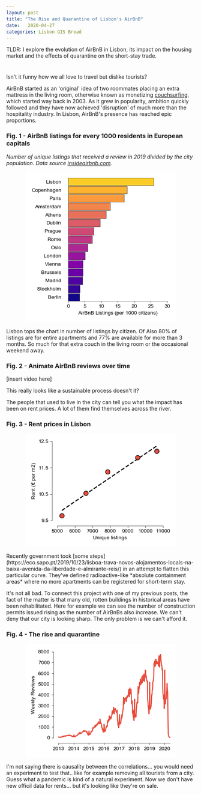 ```yaml
---
layout: post
title: "The Rise and Quarantine of Lisbon's AirBnB"
date:   2020-04-27
categories: Lisbon GIS Bread
---
```

TLDR: I explore the evolution of AirBnB in Lisbon, its impact on the housing market and the effects of quarantine on the short-stay trade.

<h1 id="posts-label"></h1>

Isn't it funny how we all love to travel but dislike tourists? 

AirBnB started as an 'original' idea of two roommates placing an extra mattress in the living room, otherwise known as monetizing [couchsurfing](https://www.couchsurfing.com/), which started way back in 2003. As it grew in popularity, ambition quickly followed and they have now achieved 'disruption' of much more than the hospitality industry. In Lisbon, AirBnB's presence has reached epic proportions. 

### Fig. 1 - AirBnB listings for every 1000 residents in European capitals

*Number of unique listings that received a review in 2019 divided by the city population. Data source [insideairbnb.com](http://insideairbnb.com/index.html).*

<p align="center">
  <img src="/assets/posts/tourism/listings_by_city.png" />
</p>
Lisbon tops the chart in number of listings by citizen. Of Also 80% of listings are for entire apartments and 77% are available for more than 3 months. So much for that extra couch in the living room or the occasional weekend away. 

### Fig. 2 - Animate AirBnB reviews over time

[insert video here]

This really looks like a sustainable process doesn't it?



The people that used to live in the city can tell you what the impact has been on rent prices. A lot of them find themselves across the river. 



### Fig. 3 - Rent prices in Lisbon

<p align="center">
  <img src="/assets/posts/tourism/linregress.png" />
</p>
Recently government took [some steps](https://eco.sapo.pt/2019/10/23/lisboa-trava-novos-alojamentos-locais-na-baixa-avenida-da-liberdade-e-almirante-reis/) in an attempt to flatten this particular curve. They've defined radioactive-like *absolute containment areas* where no more apartments can be registered for short-term stay.


It's not all bad. To connect this project with one of my previous posts, the fact of the matter is that many old, rotten buildings in historical areas have been rehabilitated. Here for example we can see the number of construction permits issued rising as the number of AirBnBs also increase. We can't deny that our city is looking sharp. The only problem is we can't afford it.



### Fig. 4 - The rise and quarantine

<p align="center">
  <img src="/assets/posts/tourism/weekly_reviews.png" />
</p>
I'm not saying there is causality between the correlations... you would need an experiment to test that.. like for example removing all tourists from a city. Guess what a pandemic is kind of a natural experiment. Now we don't have new officil data for rents... but it's looking like they're on sale.


